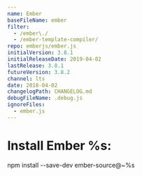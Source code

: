 ```yaml
---
name: Ember
baseFileName: ember
filter:
  - /ember\./
  - /ember-template-compiler/
repo: emberjs/ember.js
initialVersion: 3.8.1
initialReleaseDate: 2019-04-02
lastRelease: 3.8.1
futureVersion: 3.8.2
channel: lts
date: 2018-04-02
changelogPath: CHANGELOG.md
debugFileName: .debug.js
ignoreFiles:
  - ember.js
---
```

# Install Ember %s:
npm install --save-dev ember-source@~%s

